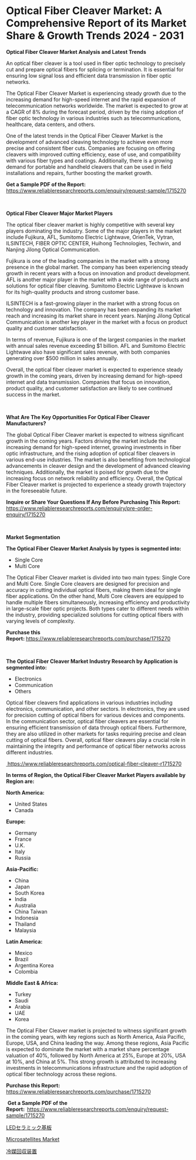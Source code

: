 <p><h1>Optical Fiber Cleaver Market: A Comprehensive Report of its Market Share & Growth Trends 2024 - 2031</h1></p><p><strong>Optical Fiber Cleaver Market Analysis and Latest Trends</strong></p>
<p><p>An optical fiber cleaver is a tool used in fiber optic technology to precisely cut and prepare optical fibers for splicing or termination. It is essential for ensuring low signal loss and efficient data transmission in fiber optic networks.</p><p>The Optical Fiber Cleaver Market is experiencing steady growth due to the increasing demand for high-speed internet and the rapid expansion of telecommunication networks worldwide. The market is expected to grow at a CAGR of 8% during the forecast period, driven by the rising adoption of fiber optic technology in various industries such as telecommunications, healthcare, data centers, and others.</p><p>One of the latest trends in the Optical Fiber Cleaver Market is the development of advanced cleaving technology to achieve even more precise and consistent fiber cuts. Companies are focusing on offering cleavers with improved cutting efficiency, ease of use, and compatibility with various fiber types and coatings. Additionally, there is a growing demand for portable and handheld cleavers that can be used in field installations and repairs, further boosting the market growth.</p></p>
<p><strong>Get a Sample PDF of the Report:&nbsp;</strong> <a href="https://www.reliableresearchreports.com/enquiry/request-sample/1715270">https://www.reliableresearchreports.com/enquiry/request-sample/1715270</a></p>
<p>&nbsp;</p>
<p><strong>Optical Fiber Cleaver Major Market Players</strong></p>
<p><p>The optical fiber cleaver market is highly competitive with several key players dominating the industry. Some of the major players in the market include Fujikura, AFL, Sumitomo Electric Lightwave, OrienTek, Vytran, ILSINTECH, FIBER OPTIC CENTER, Huihong Technologies, Techwin, and Nanjing Jilong Optical Communication.</p><p>Fujikura is one of the leading companies in the market with a strong presence in the global market. The company has been experiencing steady growth in recent years with a focus on innovation and product development. AFL is another major player in the market with a wide range of products and solutions for optical fiber cleaving. Sumitomo Electric Lightwave is known for its high-quality products and strong customer base.</p><p>ILSINTECH is a fast-growing player in the market with a strong focus on technology and innovation. The company has been expanding its market reach and increasing its market share in recent years. Nanjing Jilong Optical Communication is another key player in the market with a focus on product quality and customer satisfaction.</p><p>In terms of revenue, Fujikura is one of the largest companies in the market with annual sales revenue exceeding $1 billion. AFL and Sumitomo Electric Lightwave also have significant sales revenue, with both companies generating over $500 million in sales annually.</p><p>Overall, the optical fiber cleaver market is expected to experience steady growth in the coming years, driven by increasing demand for high-speed internet and data transmission. Companies that focus on innovation, product quality, and customer satisfaction are likely to see continued success in the market.</p></p>
<p>&nbsp;</p>
<p><strong>What Are The Key Opportunities For Optical Fiber Cleaver Manufacturers?</strong></p>
<p><p>The global Optical Fiber Cleaver market is expected to witness significant growth in the coming years. Factors driving the market include the increasing demand for high-speed internet, growing investments in fiber optic infrastructure, and the rising adoption of optical fiber cleavers in various end-use industries. The market is also benefiting from technological advancements in cleaver design and the development of advanced cleaving techniques. Additionally, the market is poised for growth due to the increasing focus on network reliability and efficiency. Overall, the Optical Fiber Cleaver market is projected to experience a steady growth trajectory in the foreseeable future.</p></p>
<p><strong>Inquire or Share Your Questions If Any Before Purchasing This Report:</strong> <a href="https://www.reliableresearchreports.com/enquiry/pre-order-enquiry/1715270">https://www.reliableresearchreports.com/enquiry/pre-order-enquiry/1715270</a></p>
<p>&nbsp;</p>
<p><strong>Market Segmentation</strong></p>
<p><strong>The Optical Fiber Cleaver Market Analysis by types is segmented into:</strong></p>
<p><ul><li>Single Core</li><li>Multi Core</li></ul></p>
<p><p>The Optical Fiber Cleaver market is divided into two main types: Single Core and Multi Core. Single Core cleavers are designed for precision and accuracy in cutting individual optical fibers, making them ideal for single fiber applications. On the other hand, Multi Core cleavers are equipped to handle multiple fibers simultaneously, increasing efficiency and productivity in large-scale fiber optic projects. Both types cater to different needs within the industry, providing specialized solutions for cutting optical fibers with varying levels of complexity.</p></p>
<p><strong>Purchase this Report:&nbsp;</strong><a href="https://www.reliableresearchreports.com/purchase/1715270">https://www.reliableresearchreports.com/purchase/1715270</a></p>
<p>&nbsp;</p>
<p><strong>The Optical Fiber Cleaver Market Industry Research by Application is segmented into:</strong></p>
<p><ul><li>Electronics</li><li>Communication</li><li>Others</li></ul></p>
<p><p>Optical fiber cleavers find applications in various industries including electronics, communication, and other sectors. In electronics, they are used for precision cutting of optical fibers for various devices and components. In the communication sector, optical fiber cleavers are essential for ensuring efficient transmission of data through optical fibers. Furthermore, they are also utilized in other markets for tasks requiring precise and clean cutting of optical fibers. Overall, optical fiber cleavers play a crucial role in maintaining the integrity and performance of optical fiber networks across different industries.</p></p>
<p><a href="https://www.reliableresearchreports.com/optical-fiber-cleaver-r1715270">&nbsp;https://www.reliableresearchreports.com/optical-fiber-cleaver-r1715270</a></p>
<p><strong>In terms of Region, the Optical Fiber Cleaver Market Players available by Region are:</strong></p>
<p>
    <p> <strong> North America: </strong>
        <ul>
            <li>United States</li>
            <li>Canada</li>
        </ul>
        </p> 
    <p> <strong> Europe: </strong>
        <ul>
            <li>Germany</li>
            <li>France</li>
            <li>U.K.</li>
            <li>Italy</li>
            <li>Russia</li>
        </ul>
        </p> 
    <p> <strong> Asia-Pacific: </strong>
        <ul>
            <li>China</li>
            <li>Japan</li>
            <li>South Korea</li>
            <li>India</li>
            <li>Australia</li>
            <li>China Taiwan</li>
            <li>Indonesia</li>
            <li>Thailand</li>
            <li>Malaysia</li>
        </ul>
        </p> 
    <p> <strong> Latin America: </strong>
        <ul>
            <li>Mexico</li>
            <li>Brazil</li>
            <li>Argentina Korea</li>
            <li>Colombia</li>
        </ul>
        </p> 
    <p> <strong> Middle East & Africa: </strong>
        <ul>
            <li>Turkey</li>
            <li>Saudi</li>
            <li>Arabia</li>
            <li>UAE</li>
            <li>Korea</li>
        </ul>
    </p>
    </p>
<p><p>The Optical Fiber Cleaver market is projected to witness significant growth in the coming years, with key regions such as North America, Asia Pacific, Europe, USA, and China leading the way. Among these regions, Asia Pacific is expected to dominate the market with a market share percentage valuation of 40%, followed by North America at 25%, Europe at 20%, USA at 10%, and China at 5%. This strong growth is attributed to increasing investments in telecommunications infrastructure and the rapid adoption of optical fiber technology across these regions.</p></p>
<p><strong>Purchase this Report: </strong><a href="https://www.reliableresearchreports.com/purchase/1715270">https://www.reliableresearchreports.com/purchase/1715270</a></p>
<p>&nbsp;<strong>Get a Sample PDF of the Report:&nbsp;&nbsp;</strong><a href="https://www.reliableresearchreports.com/enquiry/request-sample/1715270">https://www.reliableresearchreports.com/enquiry/request-sample/1715270</a></p>
<p><strong></strong></p>
<p><p><a href="https://github.com/RodHoppe07/Market-Research-Report-List-1/blob/main/649641431742.md">LEDセラミック基板</a></p><p><a href="https://github.com/mbisetmhermsr/Market-Research-Report-List-2/blob/main/microsatellites-market.md">Microsatellites Market</a></p><p><a href="https://github.com/laurenreichert/Market-Research-Report-List-1/blob/main/612872631741.md">冷媒回収装置</a></p></p>